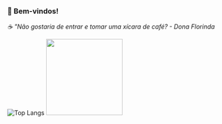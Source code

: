 ### 👋 Bem-vindos!
_☕ "Não gostaria de entrar e tomar uma xícara de café? - Dona Florinda_

![Top Langs](https://github-readme-stats.vercel.app/api/top-langs/?username=AlineFOliveira&layout=compact&theme=gruvbox) <img src="https://conceitos.com/wp-content/uploads/ecologia/Girassol.jpg" style='width:175px;'></img>
<!--
**AlineFOliveira/AlineFOliveira** is a ✨ _special_ ✨ repository because its `README.md` (this file) appears on your GitHub profile.

Here are some ideas to get you started:

- 🔭 I’m currently working on ...
- 🌱 I’m currently learning ...
- 👯 I’m looking to collaborate on ...
- 🤔 I’m looking for help with ...
- 💬 Ask me about ...
- 📫 How to reach me: ...
- 😄 Pronouns: ...
- ⚡ Fun fact: ...
-->
